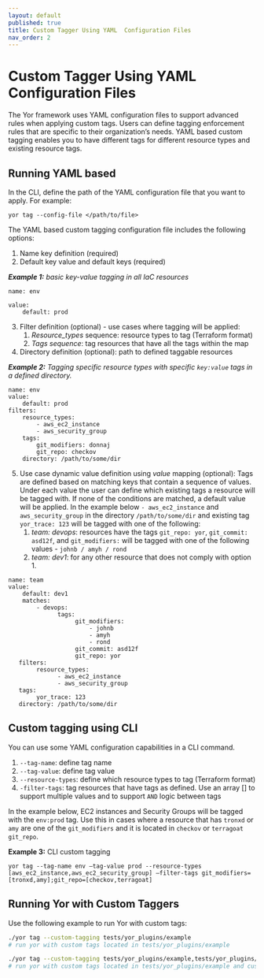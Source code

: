 ```yaml
---
layout: default
published: true
title: Custom Tagger Using YAML  Configuration Files
nav_order: 2
---
```

# Custom Tagger Using YAML  Configuration Files

The Yor framework uses YAML configuration files to support advanced rules when applying custom tags.
Users can define tagging enforcement rules that are specific to their organization’s needs. 
YAML based custom tagging enables you to have different tags for different resource types and existing resource tags.

## Running YAML based
In the CLI, define the path of the YAML configuration file that you want to apply. For example:

`yor tag --config-file </path/to/file>`

The YAML based custom tagging configuration file includes the following options:
1. Name key definition (required)
2. Default key value and default keys (required)

***Example 1:** basic key-value tagging in all IaC resources*

```
name: env

value: 
    default: prod
```

3. Filter definition (optional) - use cases where tagging will be applied:
    1. *Resource_types* sequence: resource types to tag (Terraform format)
    2. *Tags sequence*: tag resources that have all the tags within the map
4. Directory definition (optional): path to defined taggable resources

***Example 2:** Tagging specific resource types with specific `key:value` tags in a defined directory.*
```
name: env
value:
    default: prod
filters:
    resource_types:
        - aws_ec2_instance
        - aws_security_group
    tags:
        git_modifiers: donnaj
        git_repo: checkov
    directory: /path/to/some/dir
```

5. Use case dynamic value definition using *value* mapping (optional): Tags are defined based on matching
   keys that contain a sequence of values. Under each value the user can define which existing tags a resource will be 
   tagged with. If none of the conditions are matched, a default value will be applied. In the example below
   `- aws_ec2_instance` and `aws_security_group` in the directory `/path/to/some/dir` and existing tag `yor_trace: 123` will 
   be tagged with one of the following:
    1. *team: devops*: resources have the tags `git_repo: yor`, `git_commit: asd12f`, and `git_modifiers:` 
       will be tagged with one of the following values - `johnb / amyh / rond`
    2. *team: dev1*: for any other resource that does not comply with option 1.

```
name: team
value:
    default: dev1
    matches:
        - devops:
              tags:
                   git_modifiers:
                       - johnb
                       - amyh
                       - rond
                   git_commit: asd12f
                   git_repo: yor
   filters:
        resource_types:
              - aws_ec2_instance
              - aws_security_group
   tags:
        yor_trace: 123
   directory: /path/to/some/dir
```
## Custom tagging using CLI

You can use some YAML configuration capabilities in a CLI command. 
1. `--tag-name`: define tag name
2. `--tag-value`: define tag value
3. `--resource-types`: define which resource types to tag (Terraform format)
4. `-filter-tags`: tag resources that have tags as defined. Use an array [] to support multiple values and to support `AND` logic between tags

In the example below, EC2 instances and Security Groups will be tagged with the `env:prod` tag. Use this in cases where a resource that has `tronxd` 
or `amy` are one of the `git_modifiers` and it is located in `checkov` or `terragoat git_repo`.

**Example 3:** CLI custom tagging

```yor tag --tag-name env –tag-value prod --resource-types [aws_ec2_instance,aws_ec2_security_group] –filter-tags git_modifiers=[tronxd,amy];git_repo=[checkov,terragoat]```

## Running Yor with Custom Taggers
Use the following example to run Yor with custom tags:
```sh
./yor tag --custom-tagging tests/yor_plugins/example
# run yor with custom tags located in tests/yor_plugins/example

./yor tag --custom-tagging tests/yor_plugins/example,tests/yor_plugins/tag_group_example
# run yor with custom tags located in tests/yor_plugins/example and custom taggers located in tests/yor_plugins/tag_group_example
```
